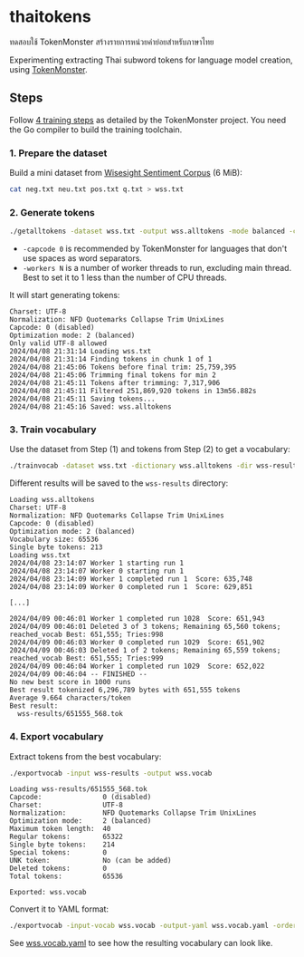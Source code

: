 # thaitokens

ทดสอบใช้ TokenMonster สร้างรายการหน่วยคำย่อยสำหรับภาษาไทย

Experimenting extracting Thai subword tokens for language model creation, using [TokenMonster](https://github.com/alasdairforsythe/tokenmonster/).

## Steps

Follow [4 training steps](https://github.com/alasdairforsythe/tokenmonster/tree/main/training) as detailed by the TokenMonster project. You need the Go compiler to build the training toolchain.

### 1. Prepare the dataset

Build a mini dataset from [Wisesight Sentiment Corpus](https://github.com/PyThaiNLP/wisesight-sentiment) (6 MiB):

```sh
cat neg.txt neu.txt pos.txt q.txt > wss.txt
```

### 2. Generate tokens

```sh
./getalltokens -dataset wss.txt -output wss.alltokens -mode balanced -capcode 0 -charset utf-8 -norm "collapse quotemarks nfd trim unixlines" -only-valid -min-occur 2 -workers 2
```

- `-capcode 0` is recommended by TokenMonster for languages that don't use spaces as word separators.
- `-workers N` is a number of worker threads to run, excluding main thread. Best to set it to 1 less than the number of CPU threads.

It will start generating tokens:

```text
Charset: UTF-8
Normalization: NFD Quotemarks Collapse Trim UnixLines
Capcode: 0 (disabled)
Optimization mode: 2 (balanced)
Only valid UTF-8 allowed
2024/04/08 21:31:14 Loading wss.txt
2024/04/08 21:31:14 Finding tokens in chunk 1 of 1
2024/04/08 21:45:06 Tokens before final trim: 25,759,395
2024/04/08 21:45:06 Trimming final tokens for min 2
2024/04/08 21:45:11 Tokens after trimming: 7,317,906
2024/04/08 21:45:11 Filtered 251,869,920 tokens in 13m56.882s
2024/04/08 21:45:11 Saving tokens...
2024/04/08 21:45:16 Saved: wss.alltokens
```

### 3. Train vocabulary

Use the dataset from Step (1) and tokens from Step (2) to get a vocabulary:

```sh
./trainvocab -dataset wss.txt -dictionary wss.alltokens -dir wss-results -include-utf8-bytes -vocab-size 65536 -workers 2
```

Different results will be saved to the `wss-results` directory:

```text
Loading wss.alltokens
Charset: UTF-8
Normalization: NFD Quotemarks Collapse Trim UnixLines
Capcode: 0 (disabled)
Optimization mode: 2 (balanced)
Vocabulary size: 65536
Single byte tokens: 213
Loading wss.txt
2024/04/08 23:14:07 Worker 1 starting run 1
2024/04/08 23:14:07 Worker 0 starting run 1
2024/04/08 23:14:09 Worker 1 completed run 1  Score: 635,748
2024/04/08 23:14:09 Worker 0 completed run 1  Score: 629,851

[...]

2024/04/09 00:46:01 Worker 1 completed run 1028  Score: 651,943
2024/04/09 00:46:01 Deleted 3 of 3 tokens; Remaining 65,560 tokens;  reached_vocab Best: 651,555; Tries:998
2024/04/09 00:46:03 Worker 0 completed run 1029  Score: 651,902
2024/04/09 00:46:03 Deleted 1 of 2 tokens; Remaining 65,559 tokens;  reached_vocab Best: 651,555; Tries:999
2024/04/09 00:46:04 Worker 1 completed run 1029  Score: 652,022
2024/04/09 00:46:04 -- FINISHED --
No new best score in 1000 runs
Best result tokenized 6,296,789 bytes with 651,555 tokens
Average 9.664 characters/token
Best result:
  wss-results/651555_568.tok
```

### 4. Export vocabulary

Extract tokens from the best vocabulary:

```sh
./exportvocab -input wss-results -output wss.vocab
```

```text
Loading wss-results/651555_568.tok
Capcode:               0 (disabled)
Charset:               UTF-8
Normalization:         NFD Quotemarks Collapse Trim UnixLines
Optimization mode:     2 (balanced)
Maximum token length:  40
Regular tokens:        65322
Single byte tokens:    214
Special tokens:        0
UNK token:             No (can be added)
Deleted tokens:        0
Total tokens:          65536

Exported: wss.vocab
```

Convert it to YAML format:

```sh
./exportvocab -input-vocab wss.vocab -output-yaml wss.vocab.yaml -order-by-score
```

See [wss.vocab.yaml](wss.vocab.yaml) to see how the resulting vocabulary can look like.
